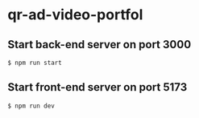 # qr-ad-video-portfol

## Start back-end server on port 3000

```shell
$ npm run start
```
## Start front-end server on port 5173

```shell
$ npm run dev
```